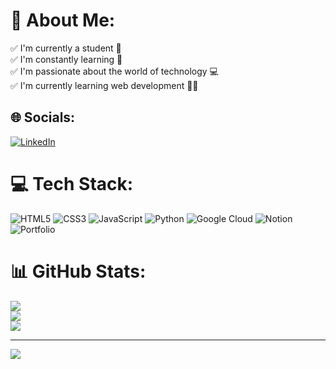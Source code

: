 # 💫 About Me:
✅ I'm currently a student 📖<br>✅ I'm constantly learning 🧠<br>✅ I'm passionate about the world of technology 💻<br>✅ I'm currently learning web development 👨‍💻


## 🌐 Socials:
[![LinkedIn](https://img.shields.io/badge/LinkedIn-%230077B5.svg?logo=linkedin&logoColor=white)](https://linkedin.com/in/elian-trinidad-dzib-3399a326b) 

# 💻 Tech Stack:
![HTML5](https://img.shields.io/badge/html5-%23E34F26.svg?style=for-the-badge&logo=html5&logoColor=white) ![CSS3](https://img.shields.io/badge/css3-%231572B6.svg?style=for-the-badge&logo=css3&logoColor=white) ![JavaScript](https://img.shields.io/badge/javascript-%23323330.svg?style=for-the-badge&logo=javascript&logoColor=%23F7DF1E) ![Python](https://img.shields.io/badge/python-3670A0?style=for-the-badge&logo=python&logoColor=ffdd54) ![Google Cloud](https://img.shields.io/badge/Google%20Cloud-%234285F4.svg?style=for-the-badge&logo=google-cloud&logoColor=white) ![Notion](https://img.shields.io/badge/Notion-%23000000.svg?style=for-the-badge&logo=notion&logoColor=white) ![Portfolio](https://img.shields.io/badge/Portfolio-%23000000.svg?style=for-the-badge&logo=firefox&logoColor=#FF7139)
# 📊 GitHub Stats:
![](https://github-readme-stats.vercel.app/api?username=ElianTD&theme=highcontrast&hide_border=false&include_all_commits=false&count_private=false)<br/>
![](https://github-readme-streak-stats.herokuapp.com/?user=ElianTD&theme=highcontrast&hide_border=false)<br/>
![](https://github-readme-stats.vercel.app/api/top-langs/?username=ElianTD&theme=highcontrast&hide_border=false&include_all_commits=false&count_private=false&layout=compact)

---
[![](https://visitcount.itsvg.in/api?id=ElianTD&icon=0&color=0)](https://visitcount.itsvg.in)

<!-- Proudly created with GPRM ( https://gprm.itsvg.in ) -->
